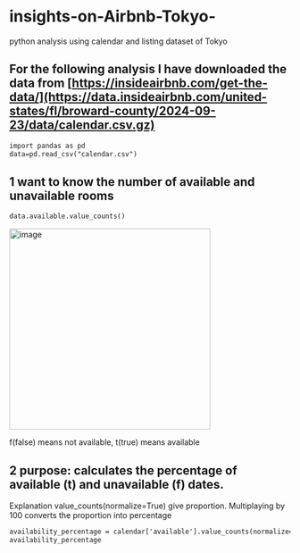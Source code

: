 # insights-on-Airbnb-Tokyo-
python analysis using calendar and listing dataset of Tokyo 
## For the following analysis I have downloaded the data from [https://insideairbnb.com/get-the-data/](https://data.insideairbnb.com/united-states/fl/broward-county/2024-09-23/data/calendar.csv.gz)

``` diff
import pandas as pd
data=pd.read_csv("calendar.csv")
```

## 1 want to know the number of available and unavailable rooms

``` diff
data.available.value_counts()
```
<img width="360" alt="image" src="https://github.com/user-attachments/assets/abf39c86-5b3d-46da-a0c1-295c911aa600" />

f(false) means not available, t(true) means available 

## 2 purpose: calculates the percentage of available (t) and unavailable (f) dates.
Explanation value_counts(normalize=True) give proportion. Multiplaying by 100 converts the proportion into percentage


``` diff
availability_percentage = calendar['available'].value_counts(normalize=True) * 100
availability_percentage
```

